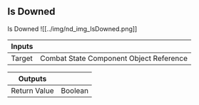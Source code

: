 ## Is Downed
Is Downed
![[../img/nd_img_IsDowned.png]]

|Inputs||
|--|--|
| Target | Combat State Component Object Reference |

|Outputs||
|--|--|
| Return Value | Boolean |
